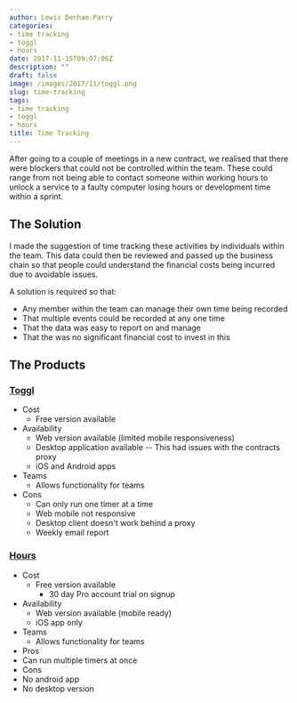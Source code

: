 ```yaml
---
author: Lewis Denham-Parry
categories:
- time tracking
- toggl
- hours
date: 2017-11-15T09:07:06Z
description: ""
draft: false
image: /images/2017/11/toggl.png
slug: time-tracking
tags:
- time tracking
- toggl
- hours
title: Time Tracking
---
```


After going to a couple of meetings in a new contract, we realised that there were blockers that could not be controlled within the team.  These could range from not being able to contact someone within working hours to unlock a service to a faulty computer losing hours or development time within a sprint.

## The Solution

I made the suggestion of time tracking these activities by individuals within the team.  This data could then be reviewed and passed up the business chain so that people could understand the financial costs being incurred due to avoidable issues.

A solution is required so that:

- Any member within the team can manage their own time being recorded
- That multiple events could be recorded at any one time
- That the data was easy to report on and manage
- That the was no significant financial cost to invest in this

## The Products

### [Toggl](https://toggl.com)

- Cost
  - Free version available
- Availability
  - Web version available (limited mobile responsiveness)
  - Desktop application available
    -- This had issues with the contracts proxy
  - iOS and Android apps
- Teams
  - Allows functionality for teams
- Cons
  - Can only run one timer at a time
  - Web mobile not responsive
  - Desktop client doesn't work behind a proxy
  - Weekly email report

### [Hours](https://www.hourstimetracking.com)

- Cost
  - Free  version available
    - 30 day Pro account trial on signup
- Availability
  - Web version available (mobile ready)
  - iOS app only
- Teams
  - Allows functionality for teams
- Pros
 - Can run multiple timers at once
- Cons
 - No android app
 - No desktop version